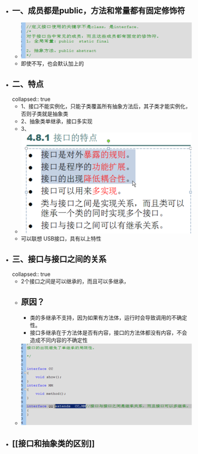 - ## 一、成员都是public，方法和常量都有固定修饰符
	- ![image.png](../assets/image_1686992790044_0.png)
	- 即使不写，也会默认加上的
- ## 二、特点
  collapsed:: true
	- 1、接口不能实例化，只能子类覆盖所有抽象方法后，其子类才能实例化，否则子类就是抽象类
	- 2、抽象类单继承，接口多实现
	- 3、
	- ![image.png](../assets/image_1686997169605_0.png)
	- 可以联想 USB接口，具有以上特性
- ## 三、接口与接口之间的关系
  collapsed:: true
	- 2个接口之间是可以继承的，而且可以多继承，
	- ## 原因？
		- 类的多继承不支持，因为如果有方法体，运行时会导致调用的不确定性。
		- 接口多继承在于方法体是否有内容，接口的方法体都没有内容，不会造成不同内容的不确定性
	- ![image.png](../assets/image_1686993916455_0.png)
- ## [[接口和抽象类的区别]]